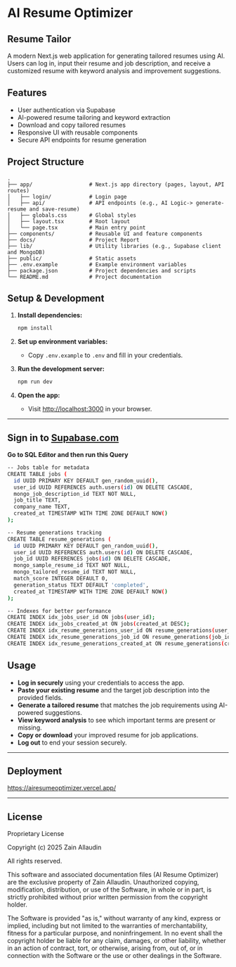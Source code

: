 # AI Resume Optimizer

## Resume Tailor

A modern Next.js web application for generating tailored resumes using AI. Users can log in, input their resume and job description, and receive a customized resume with keyword analysis and improvement suggestions.

## Features

- User authentication via Supabase
- AI-powered resume tailoring and keyword extraction
- Download and copy tailored resumes
- Responsive UI with reusable components
- Secure API endpoints for resume generation

## Project Structure

```
.
├── app/                  # Next.js app directory (pages, layout, API routes)
│   ├── login/            # Login page
│   ├── api/              # API endpoints (e.g., AI Logic-> generate-resume and save-resume)
│   ├── globals.css       # Global styles
│   ├── layout.tsx        # Root layout
│   └── page.tsx          # Main entry point
├── components/           # Reusable UI and feature components
├── docs/                 # Project Report
├── lib/                  # Utility libraries (e.g., Supabase client and MongoDB)
├── public/               # Static assets
├── .env.example          # Example environment variables
├── package.json          # Project dependencies and scripts
└── README.md             # Project documentation
```

## Setup & Development

1. **Install dependencies:**
   ```sh
   npm install
   ```

2. **Set up environment variables:**
   - Copy `.env.example` to `.env` and fill in your credentials.

3. **Run the development server:**
   ```sh
   npm run dev
   ```

4. **Open the app:**
   - Visit [http://localhost:3000](http://localhost:3000) in your browser.

---


## Sign in to [Supabase.com](https://supabase.com/)
**Go to SQL Editor and then run this Query**
  ```bash
-- Jobs table for metadata
CREATE TABLE jobs (
    id UUID PRIMARY KEY DEFAULT gen_random_uuid(),
    user_id UUID REFERENCES auth.users(id) ON DELETE CASCADE,
    mongo_job_description_id TEXT NOT NULL,
    job_title TEXT,
    company_name TEXT,
    created_at TIMESTAMP WITH TIME ZONE DEFAULT NOW()
);

-- Resume generations tracking
CREATE TABLE resume_generations (
    id UUID PRIMARY KEY DEFAULT gen_random_uuid(),
    user_id UUID REFERENCES auth.users(id) ON DELETE CASCADE,
    job_id UUID REFERENCES jobs(id) ON DELETE CASCADE,
    mongo_sample_resume_id TEXT NOT NULL,
    mongo_tailored_resume_id TEXT NOT NULL,
    match_score INTEGER DEFAULT 0,
    generation_status TEXT DEFAULT 'completed',
    created_at TIMESTAMP WITH TIME ZONE DEFAULT NOW()
);

-- Indexes for better performance
CREATE INDEX idx_jobs_user_id ON jobs(user_id);
CREATE INDEX idx_jobs_created_at ON jobs(created_at DESC);
CREATE INDEX idx_resume_generations_user_id ON resume_generations(user_id);
CREATE INDEX idx_resume_generations_job_id ON resume_generations(job_id);
CREATE INDEX idx_resume_generations_created_at ON resume_generations(created_at DESC);

   ```
## Usage

- **Log in securely** using your credentials to access the app.
- **Paste your existing resume** and the target job description into the provided fields.
- **Generate a tailored resume** that matches the job requirements using AI-powered suggestions.
- **View keyword analysis** to see which important terms are present or missing.
- **Copy or download** your improved resume for job applications.
- **Log out** to end your session securely.
  
---

## Deployment

https://airesumeoptimizer.vercel.app/

---

## License

Proprietary License

Copyright (c) 2025 Zain Allaudin

All rights reserved.

This software and associated documentation files (AI Resume Optimizer) are the exclusive property of Zain Allaudin. Unauthorized copying, modification, distribution, or use of the Software, in whole or in part, is strictly prohibited without prior written permission from the copyright holder.

The Software is provided "as is," without warranty of any kind, express or implied, including but not limited to the warranties of merchantability, fitness for a particular purpose, and noninfringement. In no event shall the copyright holder be liable for any claim, damages, or other liability, whether in an action of contract, tort, or otherwise, arising from, out of, or in connection with the Software or the use or other dealings in the Software.
